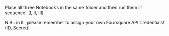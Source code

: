 Place all three Notebooks in the same folder and then run them in sequence! (I, II, III)

N.B.: in III, please remember to assign your own Foursquare API credentials! (ID, Secret)
